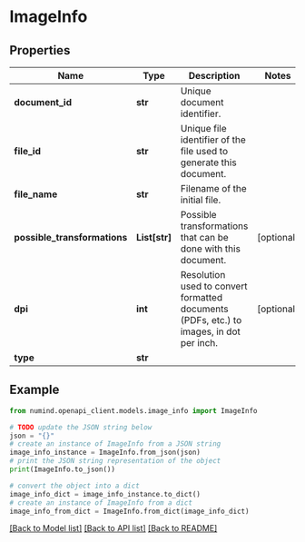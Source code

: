 # ImageInfo


## Properties

Name | Type | Description | Notes
------------ | ------------- | ------------- | -------------
**document_id** | **str** | Unique document identifier. | 
**file_id** | **str** | Unique file identifier of the file used to generate this document. | 
**file_name** | **str** | Filename of the initial file. | 
**possible_transformations** | **List[str]** | Possible transformations that can be done with this document. | [optional] 
**dpi** | **int** | Resolution used to convert formatted documents (PDFs, etc.) to images, in dot per inch. | [optional] 
**type** | **str** |  | 

## Example

```python
from numind.openapi_client.models.image_info import ImageInfo

# TODO update the JSON string below
json = "{}"
# create an instance of ImageInfo from a JSON string
image_info_instance = ImageInfo.from_json(json)
# print the JSON string representation of the object
print(ImageInfo.to_json())

# convert the object into a dict
image_info_dict = image_info_instance.to_dict()
# create an instance of ImageInfo from a dict
image_info_from_dict = ImageInfo.from_dict(image_info_dict)
```
[[Back to Model list]](../README.md#documentation-for-models) [[Back to API list]](../README.md#documentation-for-api-endpoints) [[Back to README]](../README.md)


